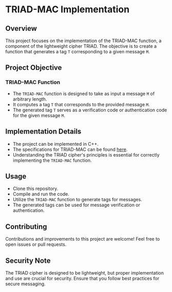 # TRIAD-MAC Implementation

## Overview

This project focuses on the implementation of the TRIAD-MAC function, a component of the lightweight cipher TRIAD. The objective is to create a function that generates a tag `T` corresponding to a given message `M`.

## Project Objective

### TRIAD-MAC Function

- The `TRIAD-MAC` function is designed to take as input a message `M` of arbitrary length.
- It computes a tag `T` that corresponds to the provided message `M`.
- The generated tag `T` serves as a verification code or authentication code for the given message `M`.

## Implementation Details

- The project can be implemented in C++.
- The specifications for TRIAD-MAC can be found [here](https://csrc.nist.gov/CSRC/media/Projects/Lightweight-Cryptography/documents/round-1/spec-doc/TRIAD-spec.pdf).
- Understanding the TRIAD cipher's principles is essential for correctly implementing the `TRIAD-MAC` function.

## Usage

- Clone this repository.
- Compile and run the code.
- Utilize the `TRIAD-MAC` function to generate tags for messages.
- The generated tags can be used for message verification or authentication.

## Contributing

Contributions and improvements to this project are welcome! Feel free to open issues or pull requests.

## Security Note

The TRIAD cipher is designed to be lightweight, but proper implementation and use are crucial for security. Ensure that you follow best practices for secure messaging.
